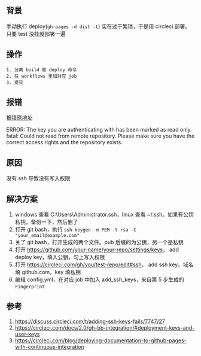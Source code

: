 <h2 id="背景">背景</h2>
<p>手动执行 deploy(<code>gh-pages -d dist -t</code>) 实在过于繁琐，于是用 circleci 部署。只要 test 没挂就部署一遍</p>
<h2 id="操作">操作</h2>
<pre><code>1. 分离 build 和 deploy 命令
2. 往 workflows 里加对应 job
3. 提交</code></pre>
<h2 id="报错">报错</h2>
<p><a href="https://circleci.com/gh/orzyyyy/memo/1304?utm_campaign=vcs-integration-link&amp;utm_medium=referral&amp;utm_source=github-build-link">报错原地址</a></p>
<p>ERROR: The key you are authenticating with has been marked as read only.
fatal: Could not read from remote repository.
Please make sure you have the correct access rights
and the repository exists.</p>
<h2 id="原因">原因</h2>
<p>没有 ssh 导致没有写入权限</p>
<h2 id="解决方案">解决方案</h2>
<ol>
<li>windows 查看 C:\Users\Administrator.ssh，linux 查看 ~/.ssh。如果有公钥私钥，备份一下，然后删了</li>
<li>打开 git bash，执行 <code>ssh-keygen -m PEM -t rsa -C &quot;your_email@example.com&quot;</code></li>
<li>关了 git bash，打开生成的两个文件。pub 后缀的为公钥，另一个是私钥</li>
<li>打开 <a href="https://github.com/your-name/your-repo/settings/keys">https://github.com/your-name/your-repo/settings/keys</a>， add deploy key，填入公钥，勾上写入权限</li>
<li>打开 <a href="https://circleci.com/gh/you/test-repo/edit#ssh">https://circleci.com/gh/you/test-repo/edit#ssh</a>， add ssh key。域名填 github.com，key 填私钥</li>
<li>编辑 config.yml，在对应 job 中加入 add_ssh_keys，来自第 5 步生成的 <code>Fingerprint</code></li>
</ol>
<h2 id="参考">参考</h2>
<ol>
<li><a href="https://discuss.circleci.com/t/adding-ssh-keys-fails/7747/27">https://discuss.circleci.com/t/adding-ssh-keys-fails/7747/27</a></li>
<li><a href="https://circleci.com/docs/2.0/gh-bb-integration/#deployment-keys-and-user-keys">https://circleci.com/docs/2.0/gh-bb-integration/#deployment-keys-and-user-keys</a></li>
<li><a href="https://circleci.com/blog/deploying-documentation-to-github-pages-with-continuous-integration">https://circleci.com/blog/deploying-documentation-to-github-pages-with-continuous-integration</a></li>
</ol>
